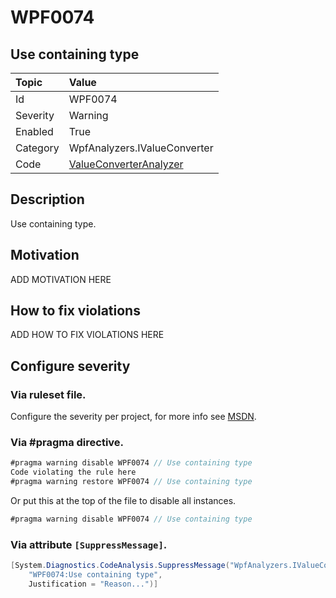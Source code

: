 # WPF0074
## Use containing type

| Topic    | Value
| :--      | :--
| Id       | WPF0074
| Severity | Warning
| Enabled  | True
| Category | WpfAnalyzers.IValueConverter
| Code     | [ValueConverterAnalyzer](https://github.com/DotNetAnalyzers/WpfAnalyzers/blob/master/WpfAnalyzers/Analyzers/ValueConverterAnalyzer.cs)

## Description

Use containing type.

## Motivation

ADD MOTIVATION HERE

## How to fix violations

ADD HOW TO FIX VIOLATIONS HERE

<!-- start generated config severity -->
## Configure severity

### Via ruleset file.

Configure the severity per project, for more info see [MSDN](https://msdn.microsoft.com/en-us/library/dd264949.aspx).

### Via #pragma directive.
```C#
#pragma warning disable WPF0074 // Use containing type
Code violating the rule here
#pragma warning restore WPF0074 // Use containing type
```

Or put this at the top of the file to disable all instances.
```C#
#pragma warning disable WPF0074 // Use containing type
```

### Via attribute `[SuppressMessage]`.

```C#
[System.Diagnostics.CodeAnalysis.SuppressMessage("WpfAnalyzers.IValueConverter", 
    "WPF0074:Use containing type", 
    Justification = "Reason...")]
```
<!-- end generated config severity -->